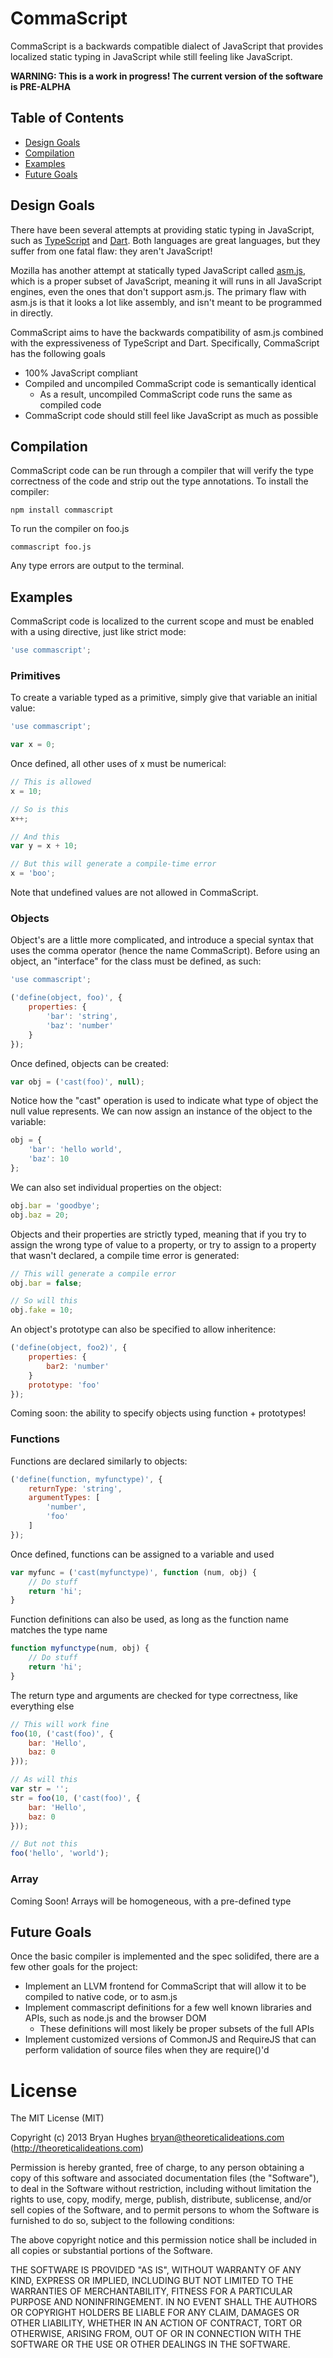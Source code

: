 CommaScript
===========

CommaScript is a backwards compatible dialect of JavaScript that provides localized static typing in
JavaScript while still feeling like JavaScript.

**WARNING: This is a work in progress! The current version of the software is PRE-ALPHA**

## Table of Contents
* [Design Goals](#design-goals)
* [Compilation](#compilation)
* [Examples](#examples)
* [Future Goals](#future-goals)

## Design Goals

There have been several attempts at providing static typing in JavaScript, such
as [TypeScript](http://www.typescriptlang.org/) and [Dart](http://www.dartlang.org/).
Both languages are great languages, but they suffer from one fatal flaw: they aren't
JavaScript!

Mozilla has another attempt at statically typed JavaScript called [asm.js](http://asmjs.org/),
which is a proper subset of JavaScript, meaning it will runs in all JavaScript
engines, even the ones that don't support asm.js. The primary flaw with asm.js is
that it looks a lot like assembly, and isn't meant to be programmed in directly.

CommaScript aims to have the backwards compatibility of asm.js combined with the
expressiveness of TypeScript and Dart. Specifically, CommaScript has the
following goals
* 100% JavaScript compliant
* Compiled and uncompiled CommaScript code is semantically identical
	* As a result, uncompiled CommaScript code runs the same as compiled code
* CommaScript code should still feel like JavaScript as much as possible

## Compilation

CommaScript code can be run through a compiler that will verify the type correctness
of the code and strip out the type annotations. To install the compiler:

```
npm install commascript
```

To run the compiler on foo.js

```
commascript foo.js
```

Any type errors are output to the terminal.

## Examples

CommaScript code is localized to the current scope and must be enabled with a
using directive, just like strict mode:

```JavaScript
'use commascript';
```

### Primitives

To create a variable typed as a primitive, simply give that variable an initial value:

```JavaScript
'use commascript';

var x = 0;
```

Once defined, all other uses of x must be numerical:

```JavaScript
// This is allowed
x = 10;

// So is this
x++;

// And this
var y = x + 10;

// But this will generate a compile-time error
x = 'boo';
```

Note that undefined values are not allowed in CommaScript.

### Objects

Object's are a little more complicated, and introduce a special syntax that uses
the comma operator (hence the name CommaScript). Before using an object, an
"interface" for the class must be defined, as such:

```JavaScript
'use commascript';

('define(object, foo)', {
	properties: {
		'bar': 'string',
		'baz': 'number'
	}
});
```

Once defined, objects can be created:

```JavaScript
var obj = ('cast(foo)', null);
```

Notice how the "cast" operation is used to indicate what type of object the null
value represents. We can now assign an instance of the object to the variable:

```JavaScript
obj = {
	'bar': 'hello world',
	'baz': 10
};
```

We can also set individual properties on the object:

```JavaScript
obj.bar = 'goodbye';
obj.baz = 20;
```

Objects and their properties are strictly typed, meaning that if you try to assign
the wrong type of value to a property, or try to assign to a property that wasn't
declared, a compile time error is generated:

```JavaScript
// This will generate a compile error
obj.bar = false;

// So will this
obj.fake = 10;
```

An object's prototype can also be specified to allow inheritence:

```JavaScript
('define(object, foo2)', {
	properties: {
		bar2: 'number'
	}
	prototype: 'foo'
});
```

Coming soon: the ability to specify objects using function + prototypes!

### Functions

Functions are declared similarly to objects:

```JavaScript
('define(function, myfunctype)', {
	returnType: 'string',
	argumentTypes: [
		'number',
		'foo'
	]
});
```

Once defined, functions can be assigned to a variable and used

```JavaScript
var myfunc = ('cast(myfunctype)', function (num, obj) {
	// Do stuff
	return 'hi';
}
```

Function definitions can also be used, as long as the function name matches the type name

```JavaScript
function myfunctype(num, obj) {
	// Do stuff
	return 'hi';
}
```

The return type and arguments are checked for type correctness, like everything else

```JavaScript
// This will work fine
foo(10, ('cast(foo)', {
	bar: 'Hello',
	baz: 0
}));

// As will this
var str = '';
str = foo(10, ('cast(foo)', {
	bar: 'Hello',
	baz: 0
}));

// But not this
foo('hello', 'world');
```

### Array

Coming Soon! Arrays will be homogeneous, with a pre-defined type

## Future Goals

Once the basic compiler is implemented and the spec solidifed, there are a few other
goals for the project:
* Implement an LLVM frontend for CommaScript that will allow it to be compiled to
native code, or to asm.js
* Implement commascript definitions for a few well known libraries and APIs, such
as node.js and the browser DOM
	* These definitions will most likely be proper subsets of the full APIs
* Implement customized versions of CommonJS and RequireJS that can perform validation
of source files when they are require()'d

License
=======

The MIT License (MIT)

Copyright (c) 2013 Bryan Hughes bryan@theoreticalideations.com (http://theoreticalideations.com)

Permission is hereby granted, free of charge, to any person obtaining a copy
of this software and associated documentation files (the "Software"), to deal
in the Software without restriction, including without limitation the rights
to use, copy, modify, merge, publish, distribute, sublicense, and/or sell
copies of the Software, and to permit persons to whom the Software is
furnished to do so, subject to the following conditions:

The above copyright notice and this permission notice shall be included in
all copies or substantial portions of the Software.

THE SOFTWARE IS PROVIDED "AS IS", WITHOUT WARRANTY OF ANY KIND, EXPRESS OR
IMPLIED, INCLUDING BUT NOT LIMITED TO THE WARRANTIES OF MERCHANTABILITY,
FITNESS FOR A PARTICULAR PURPOSE AND NONINFRINGEMENT. IN NO EVENT SHALL THE
AUTHORS OR COPYRIGHT HOLDERS BE LIABLE FOR ANY CLAIM, DAMAGES OR OTHER
LIABILITY, WHETHER IN AN ACTION OF CONTRACT, TORT OR OTHERWISE, ARISING FROM,
OUT OF OR IN CONNECTION WITH THE SOFTWARE OR THE USE OR OTHER DEALINGS IN
THE SOFTWARE.
